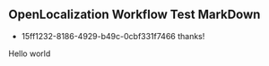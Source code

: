 ## OpenLocalization Workflow Test MarkDown
* 15ff1232-8186-4929-b49c-0cbf331f7466 
thanks!

Hello world